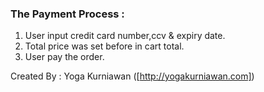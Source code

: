 ### The Payment Process :

1. User input credit card number,ccv & expiry date.
2. Total price was set before in cart total.
3. User pay the order.

Created By : Yoga Kurniawan ([http://yogakurniawan.com])
